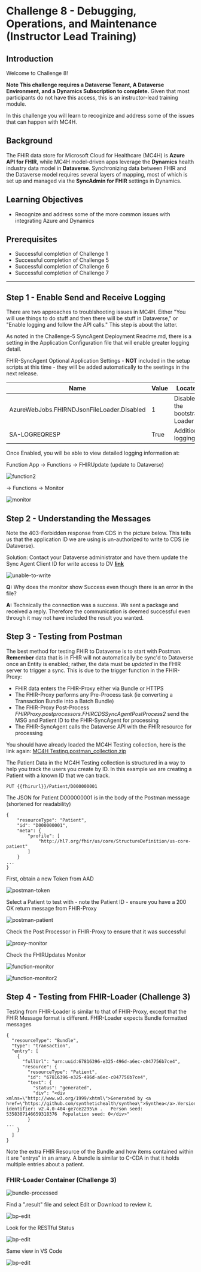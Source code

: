 #  Challenge 8 - Debugging, Operations, and Maintenance (Instructor Lead Training)

## Introduction

Welcome to Challenge 8!

**Note This challenge requires a Dataverse Tenant, A Dataverse Environment, and a Dynamics Subscription to complete.** Given that most participants do not have this access, this is an instructor-lead training module.

In this challenge you will learn to recoginize and address some of the issues that can happen with MC4H.  

## Background
The FHIR data store for Microsoft Cloud for Healthcare (MC4H) is **Azure API for FHIR**, while MC4H model-driven apps leverage the **Dynamics** health industry data model in **Dataverse**. Synchronizing data between FHIR and the Dataverse model requires several layers of mapping, most of which is set up and managed via the **SyncAdmin for FHIR** settings in Dynamics.

## Learning Objectives
+ Recognize and address some of the more common issues with integrating Azure and Dynamics  

## Prerequisites
+ Successful completion of Challenge 1 
+ Successful completion of Challenge 5
+ Successful completion of Challenge 6
+ Successful completion of Challenge 7


---

## Step 1 - Enable Send and Receive Logging 
There are two approaches to troublshooting issues in MC4H. Either "You will use things to do stuff and then there will be stuff in Dataverse," or "Enable logging and follow the API calls." This step is about the latter. 

As noted in the Challenge-5 SyncAgent Deployment Readme.md, there is a setting in the Application Configuration file that will enable greater logging detail.  

FHIR-SyncAgent Optional Application Settings - __NOT__ included in the setup scripts at this time - they will be added automatically to the seetings in the next release. 
  

Name                                       | Value                      | Located 
-------------------------------------------|----------------------------|--------------------
AzureWebJobs.FHIRNDJsonFileLoader.Disabled | 1                          | Disables the bootstrap Loader  
SA-LOGREQRESP                              | True                       | Additional logging

Once Enabled, you will be able to view detailed logging information at:

Function App -> Functions -> FHIRUpdate (update to Dataverse)

![function2](./media/function2.png)


 -> Functions -> Monitor

![monitor](./media/monitor.png)



## Step 2 - Understanding the Messages 
Note the 403-Forbidden response from CDS in the picture below. This tells us that the application ID we are using is un-authorized to write to CDS (ie Dataverse).

Solution:  Contact your Dataverse administrator and have them update the Sync Agent Client ID for write access to DV **[link](https://docs.microsoft.com/en-us/dynamics365/industry/healthcare/configure-sync-clinical-data#update-integration-settings)** 
  
![unable-to-write](./media/unable-to-write.png)


**Q:** Why does the monitor show Success even though there is an error in the file?  

**A:**  Technically the connection was a success. We sent a package and received a reply. Therefore the communication is deemed successful even through it may not have included the result you wanted.


## Step 3 - Testing from Postman 
The best method for testing FHIR to Dataverse is to start with Postman.  **Remember** data that is in FHIR will not automatically be sync'd to Dataverse once an Entity is enabled; rather, the data must be *updated* in the FHIR server to trigger a sync. This is due to the trigger function in the FHIR-Proxy:

+ FHIR data enters the FHIR-Proxy either via Bundle or HTTPS
+ The FHIR-Proxy performs any Pre-Process task (ie converting a Transaction Bundle into a Batch Bundle)
+ The FHIR-Proxy Post-Process _FHIRProxy.postprocessors.FHIRCDSSyncAgentPostProcess2_ send the MSG and Patient ID to the FHIR-SyncAgent for processing
+ The FHIR-SyncAgent calls the Dataverse API with the FHIR resource for processing 

You should have already loaded the MC4H Testing collection, here is the link again: [MC4H Testing.postman_collection.zip](./samples/MC4H_Testing.postman_collection.zip)  

The Patient Data in the MC4H Testing collection is structured in a way to help you track the users you create by ID. In this example we are creating a Patient with a known ID that we can track.

```al
PUT {{fhirurl}}/Patient/D000000001
```
The JSON for Patient D000000001 is in the body of the Postman message (shortened for readability)

```al
{
    "resourceType": "Patient",
    "id": "D000000001",
    "meta": {
        "profile": [
            "http://hl7.org/fhir/us/core/StructureDefinition/us-core-patient"
        ]
    }
...
}
```

First, obtain a new Token from AAD

![postman-token](./media/postman-token.png)

Select a Patient to test with - note the Patient ID - ensure you have a 200 OK return message from FHIR-Proxy 

![postman-patient](./media/postman-patient.png)


Check the Post Processor in FHIR-Proxy to ensure that it was successful 

![proxy-monitor](./media/proxy-monitor.png)


Check the FHIRUpdates Monitor 

![function-monitor](./media/function-monitor.png)

![function-monitor2](./media/function-monitor2.png)



## Step 4 - Testing from FHIR-Loader (Challenge 3)
Testing from FHIR-Loader is similar to that of FHIR-Proxy, except that the FHIR Message format is different.  FHIR-Loader expects Bundle formatted messages

```al
{
  "resourceType": "Bundle",
  "type": "transaction",
  "entry": [
    {
      "fullUrl": "urn:uuid:67816396-e325-496d-a6ec-c047756b7ce4",
      "resource": {
        "resourceType": "Patient",
        "id": "67816396-e325-496d-a6ec-c047756b7ce4",
        "text": {
          "status": "generated",
          "div": "<div xmlns=\"http://www.w3.org/1999/xhtml\">Generated by <a href=\"https://github.com/synthetichealth/synthea\">Synthea</a>.Version identifier: v2.4.0-404-ge7ce2295\n .   Person seed: 5358307146659318376  Population seed: 0</div>"
        }
...
    }
  ]
}
``` 

Note the extra FHIR Resource of the Bundle and how items contained within it are "entrys" in an arrary. A bundle is similar to C-CDA in that it holds multiple entries about a patient. 

### FHIR-Loader Container (Challenge 3)

![bundle-processed](./media/bundle-processed1.png)

Find a ".result" file and select Edit or Download to review it.

![bp-edit](./media/bundle-processed-edit.png)

Look for the RESTful Status 

![bp-edit](./media/bundle-processed-edit2.png)

Same view in VS Code 

![bp-edit](./media/bundle-processed-edit3.png)
